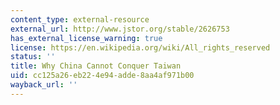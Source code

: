 ```yaml
---
content_type: external-resource
external_url: http://www.jstor.org/stable/2626753
has_external_license_warning: true
license: https://en.wikipedia.org/wiki/All_rights_reserved
status: ''
title: Why China Cannot Conquer Taiwan
uid: cc125a26-eb22-4e94-adde-8aa4af971b00
wayback_url: ''
---
```

